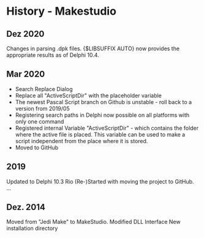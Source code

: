 # History - Makestudio

## Dez 2020 ##
Changes in parsing .dpk files. {$LIBSUFFIX AUTO} now provides the appropriate results as of Delphi 10.4.


## Mar 2020

- Search Replace Dialog
- Replace all "ActiveScriptDir" with the placeholder variable
- The newest Pascal Script branch on Github is unstable - roll back to a version from 2019/05
- Registering search paths in Delphi now possible on all platforms with only one command
- Registered internal Variable "ActiveScriptDir" - which contains the folder where the active file is placed. This variable can be used to make a script independent from the place where it is stored.
- Moved to GitHub



## 2019

Updated to Delphi 10.3 Rio
(Re-)Started with moving the project to GitHub.
...

## Dez. 2014

Moved from "Jedi Make" to MakeStudio.
Modified DLL Interface
New installation directory